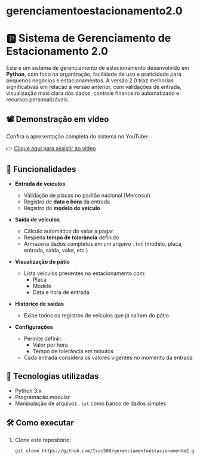 # gerenciamentoestacionamento2.0
# 🅿️ Sistema de Gerenciamento de Estacionamento 2.0

Este é um sistema de gerenciamento de estacionamento desenvolvido em **Python**, com foco na organização, facilidade de uso e praticidade para pequenos negócios e estacionamentos. A versão 2.0 traz melhorias significativas em relação à versão anterior, com validações de entrada, visualização mais clara dos dados, controle financeiro automatizado e recursos personalizáveis.

## 📽️ Demonstração em vídeo

Confira a apresentação completa do sistema no YouTube:

👉 [Clique aqui para assistir ao vídeo](https://youtu.be/tjKWyEI4Tn0?si=N9cX5sHcJl_lmY8I)

## 🚀 Funcionalidades

- **Entrada de veículos**  
  - Validação de placas no padrão nacional (Mercosul)
  - Registro de **data e hora** da entrada
  - Registro do **modelo do veículo**

- **Saída de veículos**
  - Cálculo automático do valor a pagar
  - Respeita **tempo de tolerância** definido
  - Armazena dados completos em um arquivo `.txt` (modelo, placa, entrada, saída, valor, etc.)

- **Visualização do pátio**
  - Lista veículos presentes no estacionamento com:
    - Placa
    - Modelo
    - Data e hora de entrada

- **Histórico de saídas**
  - Exibe todos os registros de veículos que já saíram do pátio

- **Configurações**
  - Permite definir:
    - Valor por hora
    - Tempo de tolerância em minutos
  - Cada entrada considera os valores vigentes no momento da entrada

## 🧠 Tecnologias utilizadas

- Python 3.x
- Programação modular
- Manipulação de arquivos `.txt` como banco de dados simples

## 🛠️ Como executar

1. Clone este repositório:
   ```bash
   git clone https://github.com/Isac500/gerenciamentoestacionamento2.git

